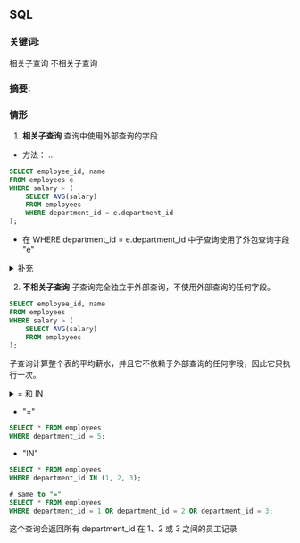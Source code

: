 ##  SQL

### **关键词:** 
相关子查询  不相关子查询

### **摘要:** 


### **情形**

1.  **相关子查询** 查询中使用外部查询的字段

- 方法： ..

```sql
SELECT employee_id, name
FROM employees e
WHERE salary > (
    SELECT AVG(salary)
    FROM employees
    WHERE department_id = e.department_id
);
```
- 在 WHERE department_id = e.department_id 中子查询使用了外包查询字段 "e"

<details>
    <summary>补充</summary>
        <ul>
	      <li><strong>FROM employees e</strong>： e 为employees 的一个别名 (alias)</li>
        </ul>
</details>


2. **不相关子查询** 子查询完全独立于外部查询，不使用外部查询的任何字段。

```sql
SELECT employee_id, name
FROM employees
WHERE salary > (
    SELECT AVG(salary)
    FROM employees
);
```
子查询计算整个表的平均薪水，并且它不依赖于外部查询的任何字段，因此它只执行一次。

<details>
    <summary>= 和 IN</summary>
        <ul>
	      <li><strong>=</strong>： 比较某个字段是否等于一个单一的值</li>
        <li><strong>IN</strong>： 判断某个字段是否在指定的一组值中
        </ul>
</details>

- "="
```sql
SELECT * FROM employees
WHERE department_id = 5;
```

- "IN"
```sql
SELECT * FROM employees
WHERE department_id IN (1, 2, 3);

# same to "="
SELECT * FROM employees
WHERE department_id = 1 OR department_id = 2 OR department_id = 3;
```
这个查询会返回所有 department_id 在 1、2 或 3 之间的员工记录